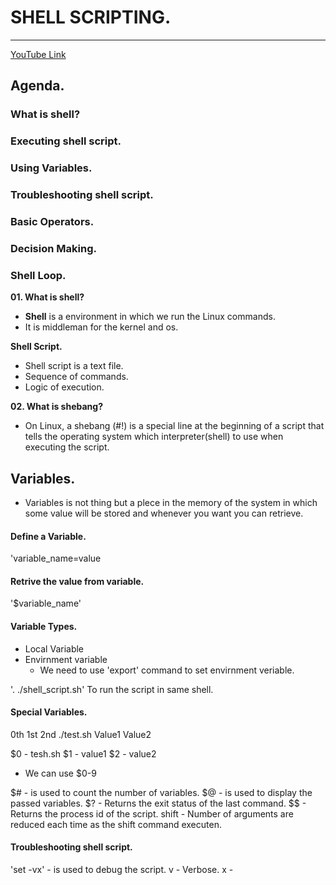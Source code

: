 # SHELL SCRIPTING.
------------------
[YouTube Link](https://www.youtube.com/watch?v=zYh96h7ewMM)

## Agenda.

### What is shell?
### Executing shell script.
### Using Variables.
### Troubleshooting shell script.
### Basic Operators.
### Decision Making.
### Shell Loop.

**01. What is shell?**
- **Shell** is a environment in which we run the Linux commands.
- It is middleman for the kernel and os.

**Shell Script.**
- Shell script is a text file.
- Sequence of commands.
- Logic of execution.

**02. What is shebang?**
- On Linux, a shebang (#!) is a special line at the beginning of a script that tells the operating system 
which interpreter(shell) to use when executing the script.


## Variables.
- Variables is not thing but a plece in the memory of the system in which some value will be stored and whenever you want you can retrieve.

#### Define a Variable.

'variable_name=value

#### Retrive the value from variable.

'$variable_name'

#### Variable Types.

- Local Variable
- Envirnment variable
	- We need to use 'export' command to set envirnment veriable.

'. ./shell_script.sh' To run the script in same shell.

#### Special Variables.

  0th        1st    2nd
./test.sh  Value1  Value2

$0 - tesh.sh
$1 - value1
$2 - value2
- We can use $0-9

$# - is used to count the number of variables. 
$@ - is used to display the passed variables.
$? - Returns the exit status of the last command. 
$$ - Returns the process id of the script.
shift - Number of arguments are reduced each time as the shift command executen.


#### Troubleshooting shell script.
'set -vx' - is used to debug the script.
v - Verbose.
x -
